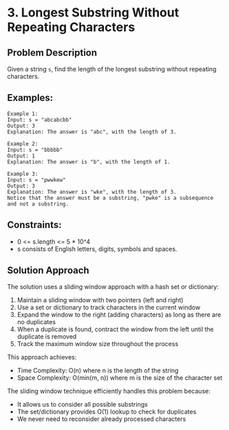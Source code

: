 # 3. Longest Substring Without Repeating Characters

## Problem Description
Given a string `s`, find the length of the longest substring without repeating characters.

## Examples:
```
Example 1:
Input: s = "abcabcbb"
Output: 3
Explanation: The answer is "abc", with the length of 3.

Example 2:
Input: s = "bbbbb"
Output: 1
Explanation: The answer is "b", with the length of 1.

Example 3:
Input: s = "pwwkew"
Output: 3
Explanation: The answer is "wke", with the length of 3.
Notice that the answer must be a substring, "pwke" is a subsequence and not a substring.
```

## Constraints:
- 0 <= s.length <= 5 * 10^4
- s consists of English letters, digits, symbols and spaces.

## Solution Approach
The solution uses a sliding window approach with a hash set or dictionary:

1. Maintain a sliding window with two pointers (left and right)
2. Use a set or dictionary to track characters in the current window
3. Expand the window to the right (adding characters) as long as there are no duplicates
4. When a duplicate is found, contract the window from the left until the duplicate is removed
5. Track the maximum window size throughout the process

This approach achieves:
- Time Complexity: O(n) where n is the length of the string
- Space Complexity: O(min(m, n)) where m is the size of the character set

The sliding window technique efficiently handles this problem because:
- It allows us to consider all possible substrings
- The set/dictionary provides O(1) lookup to check for duplicates
- We never need to reconsider already processed characters